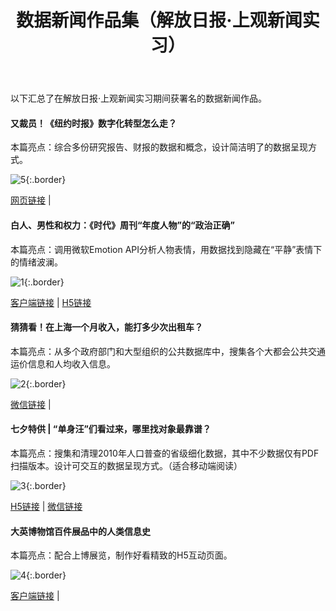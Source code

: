 ﻿---
layout: post
title: 数据新闻作品集（解放日报·上观新闻实习）
---
以下汇总了在解放日报·上观新闻实习期间获署名的数据新闻作品。

<!--more-->

#### 又裁员！《纽约时报》数字化转型怎么走？

本篇亮点：综合多份研究报告、财报的数据和概念，设计简洁明了的数据呈现方式。

 ![5](https://seth-1254428880.cos.ap-shanghai.myqcloud.com/5.jpg){:.border}

[网页链接](http://www.shobserver.com/news/detail?id=56199) |

#### 白人、男性和权力：《时代》周刊“年度人物”的“政治正确”

本篇亮点：调用微软Emotion API分析人物表情，用数据找到隐藏在“平静”表情下的情绪波澜。

 ![1](https://seth-1254428880.cos.ap-shanghai.myqcloud.com/1.jpg){:.border}

[客户端链接](http://www.shobserver.com/news/detail?id=73319) | [H5链接](http://38f6f701.u.mgd5.com/campaigns/5a1276aa92b57964c72e80d7/20171207065514/5a276514347a19458c73c306/index.html)

#### 猜猜看！在上海一个月收入，能打多少次出租车？

本篇亮点：从多个政府部门和大型组织的公共数据库中，搜集各个大都会公共交通运价信息和人均收入信息。

 ![2](https://seth-1254428880.cos.ap-shanghai.myqcloud.com/2.jpg){:.border}

[微信链接](https://mp.weixin.qq.com/s/GFmbXju3hqIp0sYRUPNq4A) |

#### 七夕特供 | “单身汪”们看过来，哪里找对象最靠谱？

本篇亮点：搜集和清理2010年人口普查的省级细化数据，其中不少数据仅有PDF扫描版本。设计可交互的数据呈现方式。（适合移动端阅读）

 ![3](https://seth-1254428880.cos.ap-shanghai.myqcloud.com/3.jpg){:.border}

[H5链接](http://web.shobserver.com/thirdParty/zgdsMap11/index.html?from=singlemessage&isappinstalled=0) | [微信链接](https://mp.weixin.qq.com/s/0FRKi5q7eiLCqDtNgd2P2g)

#### 大英博物馆百件展品中的人类信息史

本篇亮点：配合上博展览，制作好看精致的H5互动页面。

 ![4](https://seth-1254428880.cos.ap-shanghai.myqcloud.com/4.jpg){:.border}

[客户端链接](https://web.shobserver.com/wx/detail.do?id=57721&time=1498654790671&from=groupmessage&isappinstalled=0) |

